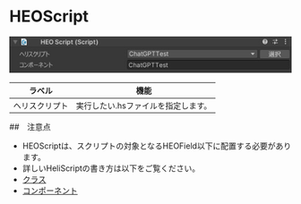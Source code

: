 # HEOScript
![HEOScript](img/HEOScript_jp.jpg)

| ラベル |  機能  |
| ----   | ---- |
| ヘリスクリプト | 実行したい.hsファイルを指定します。 |

##　注意点
- HEOScriptは、スクリプトの対象となるHEOField以下に配置する必要があります。
- 詳しいHeliScriptの書き方は以下をご覧ください。
- [クラス](../hs/hs_class.md)
- [コンポーネント](../hs/hs_component.md)

